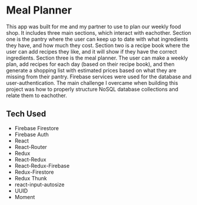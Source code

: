 # Meal Planner

This app was built for me and my partner to use to plan our weekly food shop. It includes three main sections, which interact with eachother.
Section one is the pantry where the user can keep up to date with what ingredients they have, and how much they cost.
Section two is a recipe book where the user can add recipes they like, and it will show if they have the correct ingredients.
Section three is the meal planner. The user can make a weekly plan, add recipes for each day (based on their recipe book), and then generate a shopping list with estimated prices based on what they are missing from their pantry.
Firebase services were used for the database and user-authentication. The main challenge I overcame when building this project was how to properly structure NoSQL database collections and relate them to eachother.

## Tech Used

- Firebase Firestore
- Firebase Auth
- React
- React-Router
- Redux
- React-Redux
- React-Redux-Firebase
- Redux-Firestore
- Redux Thunk
- react-input-autosize
- UUID
- Moment
